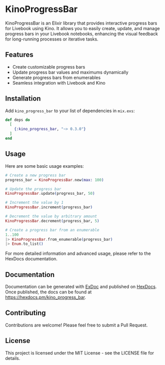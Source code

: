 # KinoProgressBar

KinoProgressBar is an Elixir library that provides interactive progress bars for Livebook using Kino. It allows you to easily create, update, and manage progress bars in your Livebook notebooks, enhancing the visual feedback for long-running processes or iterative tasks.

## Features

- Create customizable progress bars
- Update progress bar values and maximums dynamically
- Generate progress bars from enumerables
- Seamless integration with Livebook and Kino

## Installation

Add `kino_progress_bar` to your list of dependencies in `mix.exs`:

```elixir
def deps do
  [
    {:kino_progress_bar, "~> 0.3.0"}
  ]
end
```
## Usage
Here are some basic usage examples:
```elixir
# Create a new progress bar
progress_bar = KinoProgressBar.new(max: 100)

# Update the progress bar
KinoProgressBar.update(progress_bar, 50)

# Increment the value by 1
KinoProgressBar.increment(progress_bar)

# Decrement the value by arbitrary amount
KinoProgressBar.decrement(progress_bar, 5)

# Create a progress bar from an enumerable
1..100
|> KinoProgressBar.from_enumerable(progress_bar)
|> Enum.to_list()
```
For more detailed information and advanced usage, please refer to the HexDocs documentation.

## Documentation
Documentation can be generated with [ExDoc](https://github.com/elixir-lang/ex_doc)
and published on [HexDocs](https://hexdocs.pm). Once published, the docs can
be found at <https://hexdocs.pm/kino_progress_bar>.

## Contributing
Contributions are welcome! Please feel free to submit a Pull Request.

## License
This project is licensed under the MIT License - see the LICENSE file for details.